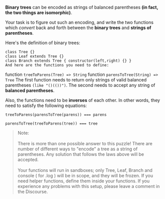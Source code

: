 **Binary trees** can be encoded as strings of balanced parentheses **(in fact, the two things are isomorphic)**.

Your task is to figure out such an encoding, and write the two functions which *convert* back and forth between the **binary trees** and **strings of parentheses**.

Here's the definition of binary trees:

```
class Tree {}
class Leaf extends Tree {}
class Branch extends Tree { constructor(left,right) {} }
And here are the functions you need to define:
```
function ` treeToParens(Tree) => String `
function ` parensToTree(String) => Tree `
The first function needs to return only strings of valid balanced parentheses `(like "()(())")`.
The second needs to accept any string of **balanced parentheses**.

Also, the functions need to be **inverses** of each other.
In other words, they need to satisfy the following equations:

`treeToParens(parensToTree(parens)) === parens` 

`parensToTree(treeToParens(tree)) === tree`


> Note: \
    \
    There is more than one possible answer to this puzzle! There are number of different ways to "encode" a tree as a string of parentheses. Any solution that follows the laws above will be accepted. \
    \
    Your functions will run in sandboxes; only Tree, Leaf, Branch and console ( for .log ) will be in scope, and they will be frozen. If you need helper functions, define them inside your functions. If you experience any problems with this setup, please leave a comment in the Discourse.

